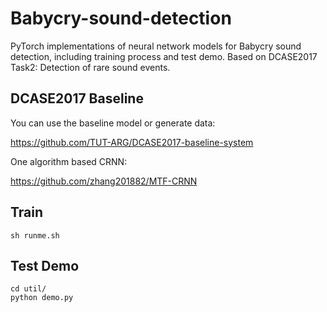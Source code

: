# Babycry-sound-detection
PyTorch implementations of neural network models for Babycry sound detection, including training process and test demo. Based on DCASE2017 Task2: Detection of rare sound events.

## DCASE2017 Baseline
You can use the baseline model or generate data:

<https://github.com/TUT-ARG/DCASE2017-baseline-system>

One algorithm based CRNN:

<https://github.com/zhang201882/MTF-CRNN>

## Train
```
sh runme.sh
```

## Test Demo
```
cd util/
python demo.py
```
